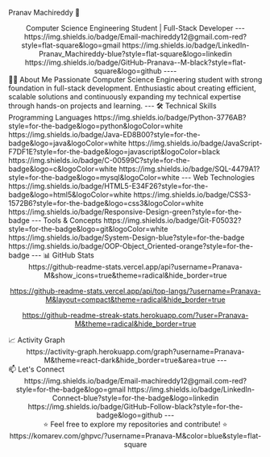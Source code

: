 Pranav Machireddy 🚀
<div align="center">
Computer Science Engineering Student | Full-Stack Developer
---
https://img.shields.io/badge/Email-machireddy12@gmail.com-red?style=flat-square&logo=gmail
https://img.shields.io/badge/LinkedIn-Pranav_Machireddy-blue?style=flat-square&logo=linkedin
https://img.shields.io/badge/GitHub-Pranava--M-black?style=flat-square&logo=github
----
</div>
👨‍💻 About Me
Passionate Computer Science Engineering student with strong foundation in full-stack development. Enthusiastic about creating efficient, scalable solutions and continuously expanding my technical expertise through hands-on projects and learning.
---
🛠️ Technical Skills
Programming Languages
https://img.shields.io/badge/Python-3776AB?style=for-the-badge&logo=python&logoColor=white
https://img.shields.io/badge/Java-ED8B00?style=for-the-badge&logo=java&logoColor=white
https://img.shields.io/badge/JavaScript-F7DF1E?style=for-the-badge&logo=javascript&logoColor=black
https://img.shields.io/badge/C-00599C?style=for-the-badge&logo=c&logoColor=white
https://img.shields.io/badge/SQL-4479A1?style=for-the-badge&logo=mysql&logoColor=white
---
Web Technologies
https://img.shields.io/badge/HTML5-E34F26?style=for-the-badge&logo=html5&logoColor=white
https://img.shields.io/badge/CSS3-1572B6?style=for-the-badge&logo=css3&logoColor=white
https://img.shields.io/badge/Responsive-Design-green?style=for-the-badge
---
Tools & Concepts
https://img.shields.io/badge/Git-F05032?style=for-the-badge&logo=git&logoColor=white
https://img.shields.io/badge/System-Design-blue?style=for-the-badge
https://img.shields.io/badge/OOP-Object_Oriented-orange?style=for-the-badge
---
📊 GitHub Stats
<div align="center">
https://github-readme-stats.vercel.app/api?username=Pranava-M&show_icons=true&theme=radical&hide_border=true

https://github-readme-stats.vercel.app/api/top-langs/?username=Pranava-M&layout=compact&theme=radical&hide_border=true

https://github-readme-streak-stats.herokuapp.com/?user=Pranava-M&theme=radical&hide_border=true

</div>
📈 Activity Graph
<div align="center">
https://activity-graph.herokuapp.com/graph?username=Pranava-M&theme=react-dark&hide_border=true&area=true
---
</div>
📫 Let's Connect
<div align="center">
https://img.shields.io/badge/Email-machireddy12@gmail.com-red?style=for-the-badge&logo=gmail
https://img.shields.io/badge/LinkedIn-Connect-blue?style=for-the-badge&logo=linkedin
https://img.shields.io/badge/GitHub-Follow-black?style=for-the-badge&logo=github
---
</div>
<div align="center">
⭐ Feel free to explore my repositories and contribute! ⭐
</div>
<div align="center">
https://komarev.com/ghpvc/?username=Pranava-M&color=blue&style=flat-square

</div>
